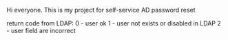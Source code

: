 Hi everyone. This is my project for self-service AD ​​password reset

return code from LDAP:
0 - user ok
1 - user not exists or disabled in LDAP
2 - user field are incorrect 